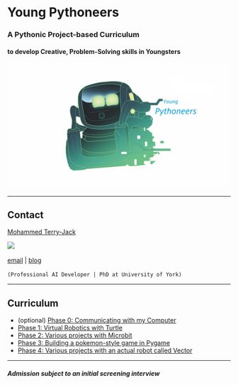 # Young Pythoneers
### A Pythonic Project-based Curriculum
#### to develop Creative, Problem-Solving skills in Youngsters
<img src="young_pythoneers.jpg" width="500">

---

## Contact
[Mohammed Terry-Jack](https://www.linkedin.com/in/dery-terry/)

<img src="https://i.pinimg.com/236x/60/14/43/601443f3d02c0669f5d3560bb8047878--nabi-muhammad-prophet-muhammad.jpg" width="150">

[email](mohammedterryjack@gmail.com) | [blog](https://medium.com/@b.terryjack)

`(Professional AI Developer | PhD at University of York)`

---
## Curriculum
* (optional) [Phase 0: Communicating with my Computer](phase_0_basics/README.md)
* [Phase 1: Virtual Robotics with Turtle](phase_1_turtles/README.md)
* [Phase 2: Various projects with Microbit](phase_2_microbit/README.md)
* [Phase 3: Building a pokemon-style game in Pygame](phase_3_pygame/README.md)
* [Phase 4: Various projects with an actual robot called Vector](phase_4_vector/README.md)

---
##### Admission subject to an initial screening interview
